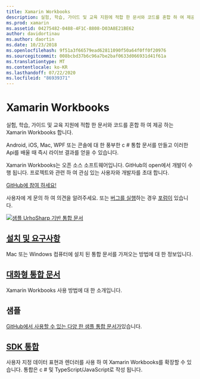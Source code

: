 ```yaml
---
title: Xamarin Workbooks
description: 실험, 학습, 가이드 및 교육 지원에 적합 한 문서와 코드를 혼합 하 여 제공 하는 Xamarin Workbooks 합니다.
ms.prod: xamarin
ms.assetid: 04275482-0488-4F1C-8808-D03A8E21BE62
author: davidortinau
ms.author: daortin
ms.date: 10/23/2018
ms.openlocfilehash: 9f51a3f66579ead62811090f50a64f0ff0f20976
ms.sourcegitcommit: 008bcbd37b6c96a7be2baf0633d066931d41f61a
ms.translationtype: MT
ms.contentlocale: ko-KR
ms.lasthandoff: 07/22/2020
ms.locfileid: "86939371"
---
```

# <a name="xamarin-workbooks"></a>Xamarin Workbooks

실험, 학습, 가이드 및 교육 지원에 적합 한 문서와 코드를 혼합 하 여 제공 하는 Xamarin Workbooks 합니다.

Android, iOS, Mac, WPF 또는 콘솔에 대 한 풍부한 c # 통합 문서를 만들고 이러한 Api를 배울 때 즉시 라이브 결과를 얻을 수 있습니다.

Xamarin Workbooks는 오픈 소스 소프트웨어입니다. GitHub의 open에서 개발이 수행 됩니다. 프로젝트와 관련 하 여 관심 있는 사용자와 개발자를 초대 합니다.

[GitHub에 참여 하세요!](https://github.com/Microsoft/workbooks)

사용자에 게 문의 하 여 의견을 알려주세요. 또는 [버그를 실행](~/tools/workbooks/install.md#reporting-bugs)하는 경우 [포럼이](https://forums.xamarin.com/categories/inspector) 있습니다.

[![샘플 UrhoSharp 기반 통합 문서](images/interactive-1.0.0-urho-planet-earth-small.png)](images/interactive-1.0.0-urho-planet-earth.png#lightbox)

## <a name="installation-and-requirements"></a>[설치 및 요구사항](install.md)

Mac 또는 Windows 컴퓨터에 설치 된 통합 문서를 가져오는 방법에 대 한 정보입니다.

## <a name="interactive-workbooks"></a>[대화형 통합 문서](workbook.md)

Xamarin Workbooks 사용 방법에 대 한 소개입니다.

## <a name="samples"></a>샘플

[GitHub에서 사용할 수 있는 다양 한 샘플 통합 문서가](https://github.com/xamarin/workbooks)있습니다.

## <a name="integration-sdk"></a>[SDK 통합](sdk/index.md)

사용자 지정 데이터 표현과 렌더러를 사용 하 여 Xamarin Workbooks를 확장할 수 있습니다. 통합은 c # 및 TypeScript/JavaScript로 작성 됩니다.
